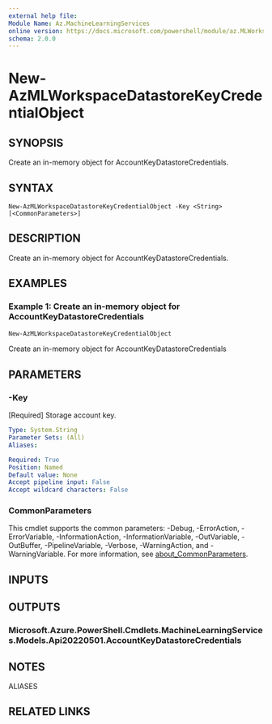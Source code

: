 ```yaml
---
external help file:
Module Name: Az.MachineLearningServices
online version: https://docs.microsoft.com/powershell/module/az.MLWorkspace/New-AzMLWorkspaceDatastoreKeyCredentialObject
schema: 2.0.0
---
```


# New-AzMLWorkspaceDatastoreKeyCredentialObject

## SYNOPSIS
Create an in-memory object for AccountKeyDatastoreCredentials.

## SYNTAX

```
New-AzMLWorkspaceDatastoreKeyCredentialObject -Key <String> [<CommonParameters>]
```

## DESCRIPTION
Create an in-memory object for AccountKeyDatastoreCredentials.

## EXAMPLES

### Example 1: Create an in-memory object for AccountKeyDatastoreCredentials
```powershell
New-AzMLWorkspaceDatastoreKeyCredentialObject
```

Create an in-memory object for AccountKeyDatastoreCredentials

## PARAMETERS

### -Key
[Required] Storage account key.

```yaml
Type: System.String
Parameter Sets: (All)
Aliases:

Required: True
Position: Named
Default value: None
Accept pipeline input: False
Accept wildcard characters: False
```

### CommonParameters
This cmdlet supports the common parameters: -Debug, -ErrorAction, -ErrorVariable, -InformationAction, -InformationVariable, -OutVariable, -OutBuffer, -PipelineVariable, -Verbose, -WarningAction, and -WarningVariable. For more information, see [about_CommonParameters](http://go.microsoft.com/fwlink/?LinkID=113216).

## INPUTS

## OUTPUTS

### Microsoft.Azure.PowerShell.Cmdlets.MachineLearningServices.Models.Api20220501.AccountKeyDatastoreCredentials

## NOTES

ALIASES

## RELATED LINKS

